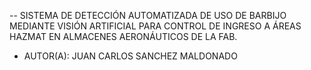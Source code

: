 -- SISTEMA DE DETECCIÓN AUTOMATIZADA DE USO DE BARBIJO
MEDIANTE VISIÓN ARTIFICIAL PARA CONTROL DE INGRESO A
ÁREAS HAZMAT EN ALMACENES AERONÁUTICOS DE LA FAB.

- AUTOR(A): JUAN CARLOS SANCHEZ MALDONADO
